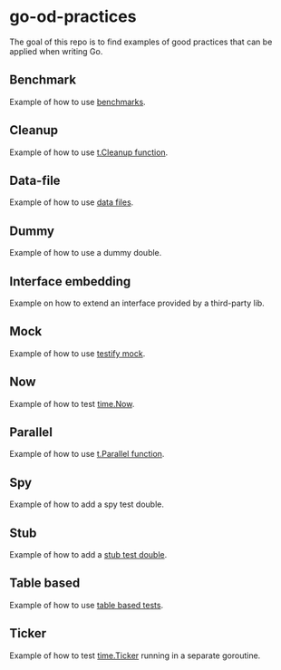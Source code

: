 # go-od-practices

The goal of this repo is to find examples of good practices that can be applied when writing Go.

## Benchmark

Example of how to use [benchmarks](https://dave.cheney.net/2013/06/30/how-to-write-benchmarks-in-go).

## Cleanup

Example of how to use [t.Cleanup function](https://tip.golang.org/pkg/testing/#T.Cleanup).

## Data-file

Example of how to use [data files](https://dave.cheney.net/2016/05/10/test-fixtures-in-go).

## Dummy

Example of how to use a dummy double.

## Interface embedding

Example on how to extend an interface provided by a third-party lib.

## Mock

Example of how to use [testify mock](https://pkg.go.dev/github.com/stretchr/testify/mock).

## Now

Example of how to test [time.Now](https://golang.org/pkg/time/#Now).

## Parallel

Example of how to use [t.Parallel function](https://gist.github.com/posener/92a55c4cd441fc5e5e85f27bca008721).

## Spy

Example of how to add a spy test double.

## Stub

Example of how to add a [stub test double](https://ieftimov.com/post/testing-in-go-test-doubles-by-example/).

## Table based

Example of how to use [table based tests](https://dave.cheney.net/2019/05/07/prefer-table-driven-tests).

## Ticker

Example of how to test [time.Ticker](https://golang.org/pkg/time/#NewTicker) running in a separate goroutine.
